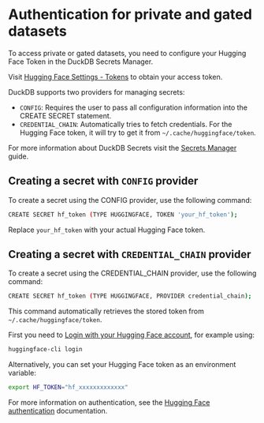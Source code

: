 # Authentication for private and gated datasets

To access private or gated datasets, you need to configure your Hugging Face Token in the DuckDB Secrets Manager.

Visit [Hugging Face Settings - Tokens](https://huggingface.co/settings/tokens) to obtain your access token.

DuckDB supports two providers for managing secrets:

- `CONFIG`: Requires the user to pass all configuration information into the CREATE SECRET statement.
- `CREDENTIAL_CHAIN`: Automatically tries to fetch credentials. For the Hugging Face token, it will try to get it from  `~/.cache/huggingface/token`.

For more information about DuckDB Secrets visit the [Secrets Manager](https://duckdb.org/docs/configuration/secrets_manager.html) guide.

## Creating a secret with `CONFIG` provider

To create a secret using the CONFIG provider, use the following command:

```bash
CREATE SECRET hf_token (TYPE HUGGINGFACE, TOKEN 'your_hf_token');
```

Replace `your_hf_token` with your actual Hugging Face token.

## Creating a secret with `CREDENTIAL_CHAIN` provider

To create a secret using the CREDENTIAL_CHAIN provider, use the following command:

```bash
CREATE SECRET hf_token (TYPE HUGGINGFACE, PROVIDER credential_chain);
```

This command automatically retrieves the stored token from `~/.cache/huggingface/token`.

First you need to [Login with your Hugging Face account](/docs/huggingface_hub/quick-start#login), for example using:

```bash
huggingface-cli login
```

Alternatively, you can set your Hugging Face token as an environment variable:

```bash
export HF_TOKEN="hf_xxxxxxxxxxxxx"
```

For more information on authentication, see the [Hugging Face authentication](/docs/huggingface_hub/main/en/quick-start#authentication) documentation.
